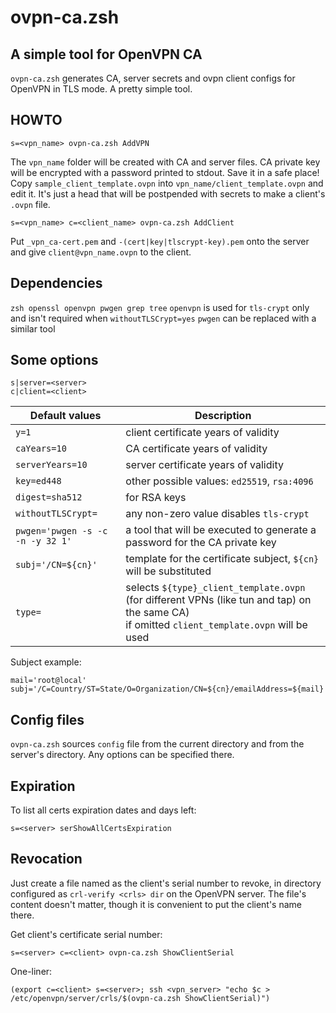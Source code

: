 # ovpn-ca.zsh


## A simple tool for OpenVPN CA

`ovpn-ca.zsh` generates CA, server secrets and ovpn client configs for OpenVPN in TLS mode.
A pretty simple tool.


## HOWTO

```
s=<vpn_name> ovpn-ca.zsh AddVPN
```

The `vpn_name` folder will be created with CA and server files.
CA private key will be encrypted with a password printed to stdout. Save it in a safe place!
Copy `sample_client_template.ovpn` into `vpn_name/client_template.ovpn` and edit it.
It's just a head that will be postpended with secrets to make a client's `.ovpn` file.


```
s=<vpn_name> c=<client_name> ovpn-ca.zsh AddClient
```

Put `_vpn_ca-cert.pem` and `-(cert|key|tlscrypt-key).pem` onto the server
and give `client@vpn_name.ovpn` to the client.


## Dependencies

`zsh openssl openvpn pwgen grep tree`
`openvpn` is used for `tls-crypt` only and isn't required when `withoutTLSCrypt=yes`
`pwgen` can be replaced with a similar tool


## Some options

```
s|server=<server>
c|client=<client>
```

Default values                   | Description
-------------------------------- | ---------------------------------
`y=1`                            | client certificate years of validity
`caYears=10`                     | CA certificate years of validity
`serverYears=10`                 | server certificate years of validity
`key=ed448`                      | other possible values: `ed25519`, `rsa:4096`
`digest=sha512`                  | for RSA keys
`withoutTLSCrypt=`               | any non-zero value disables `tls-crypt`
`pwgen='pwgen -s -c -n -y 32 1'` | a tool that will be executed to generate a password for the CA private key
`subj='/CN=${cn}'`               | template for the certificate subject, `${cn}` will be substituted
`type=`                          | selects `${type}_client_template.ovpn`<br> (for different VPNs (like tun and tap) on the same CA)<br> if omitted `client_template.ovpn` will be used

Subject example:
```
mail='root@local'
subj='/C=Country/ST=State/O=Organization/CN=${cn}/emailAddress=${mail}'
```


## Config files

`ovpn-ca.zsh` sources `config` file from the current directory
and from the server's directory. Any options can be specified there.


## Expiration

To list all certs expiration dates and days left:
```
s=<server> serShowAllCertsExpiration
```


## Revocation

Just create a file named as the client's serial number to revoke,
in <crls> directory configured as `crl-verify <crls> dir` on the OpenVPN server.
The file's content doesn't matter, though it is convenient to put the client's name there.

Get client's certificate serial number:
```
s=<server> c=<client> ovpn-ca.zsh ShowClientSerial
```

One-liner:
```
(export c=<client> s=<server>; ssh <vpn_server> "echo $c > /etc/openvpn/server/crls/$(ovpn-ca.zsh ShowClientSerial)")
```
